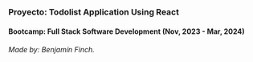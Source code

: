 ### Proyecto: Todolist Application Using React
#### Bootcamp: Full Stack Software Development (Nov, 2023 - Mar, 2024)
###### Made by: Benjamín Finch.
